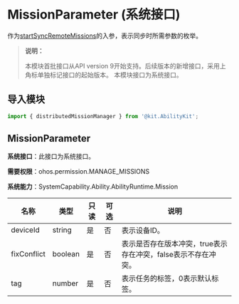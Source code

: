 # MissionParameter (系统接口)

作为[startSyncRemoteMissions](js-apis-distributedMissionManager-sys.md#distributedmissionmanagerstartsyncremotemissions)的入参，表示同步时所需参数的枚举。

> **说明：**
>
> 本模块首批接口从API version 9开始支持。后续版本的新增接口，采用上角标单独标记接口的起始版本。
> 本模块接口为系统接口。

## 导入模块

```js
import { distributedMissionManager } from '@kit.AbilityKit';
```

## MissionParameter

**系统接口**：此接口为系统接口。

**需要权限**：ohos.permission.MANAGE_MISSIONS

**系统能力**：SystemCapability.Ability.AbilityRuntime.Mission

| 名称          | 类型    | 只读   | 可选   | 说明          |
| ----------- | ------- | ---- | ---- | ----------- |
| deviceId    | string  | 是    | 否    | 表示设备ID。     |
| fixConflict | boolean | 是    | 否    | 表示是否存在版本冲突，true表示存在冲突，false表示不存在冲突。 |
| tag         | number  | 是    | 否    | 表示任务的标签，0表示默认标签。    |
